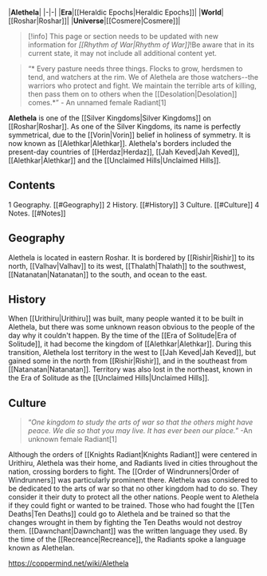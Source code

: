 |**Alethela**|
|-|-|
|**Era**|[[Heraldic Epochs\|Heraldic Epochs]]|
|**World**|[[Roshar\|Roshar]]|
|**Universe**|[[Cosmere\|Cosmere]]|

> [!info] This page or section needs to be updated with new information for *[[Rhythm of War\|Rhythm of War]]*!Be aware that in its current state, it may not include all additional content yet.

>“* Every pasture needs three things. Flocks to grow, herdsmen to tend, and watchers at the rim. We of Alethela are those watchers--the warriors who protect and fight. We maintain the terrible arts of killing, then pass them on to others when the [[Desolation\|Desolation]] comes.*”
\- An unnamed female Radiant[1]


**Alethela** is one of the [[Silver Kingdoms\|Silver Kingdoms]] on [[Roshar\|Roshar]]. As one of the Silver Kingdoms, its name is perfectly symmetrical, due to the [[Vorin\|Vorin]] belief in holiness of symmetry. It is now known as [[Alethkar\|Alethkar]]. Alethela's borders included the present-day countries of [[Herdaz\|Herdaz]], [[Jah Keved\|Jah Keved]], [[Alethkar\|Alethkar]] and the [[Unclaimed Hills\|Unclaimed Hills]].

## Contents

1 Geography. [[#Geography]] 
2 History. [[#History]] 
3 Culture. [[#Culture]] 
4 Notes. [[#Notes]] 


## Geography
Alethela is located in eastern Roshar. It is bordered by [[Rishir\|Rishir]] to its north, [[Valhav\|Valhav]] to its west, [[Thalath\|Thalath]] to the southwest, [[Natanatan\|Natanatan]] to the south, and ocean to the east.

## History
When [[Urithiru\|Urithiru]] was built, many people wanted it to be built in Alethela, but there was some unknown reason obvious to the people of the day why it couldn't happen.
By the time of the [[Era of Solitude\|Era of Solitude]], it had become the kingdom of [[Alethkar\|Alethkar]]. During this transition, Alethela lost territory in the west to [[Jah Keved\|Jah Keved]], but gained some in the north from [[Rishir\|Rishir]], and in the southeast from [[Natanatan\|Natanatan]]. Territory was also lost in the northeast, known in the Era of Solitude as the [[Unclaimed Hills\|Unclaimed Hills]].

## Culture
>“*One kingdom to study the arts of war so that the others might have peace. We die so that you may live. It has ever been our place.*”
\-An unknown female Radiant[1]


Although the orders of [[Knights Radiant\|Knights Radiant]] were centered in Urithiru, Alethela was their home, and Radiants lived in cities throughout the nation, crossing borders to fight. The [[Order of Windrunners\|Order of Windrunners]] was particularly prominent there. Alethela was considered to be dedicated to the arts of war so that no other kingdom had to do so. They consider it their duty to protect all the other nations. People went to Alethela if they could fight or wanted to be trained. Those who had fought the [[Ten Deaths\|Ten Deaths]] could go to Alethela and be trained so that the changes wrought in them by fighting the Ten Deaths would not destroy them.
[[Dawnchant\|Dawnchant]] was the written language they used. By the time of the [[Recreance\|Recreance]], the Radiants spoke a language known as Alethelan.



https://coppermind.net/wiki/Alethela